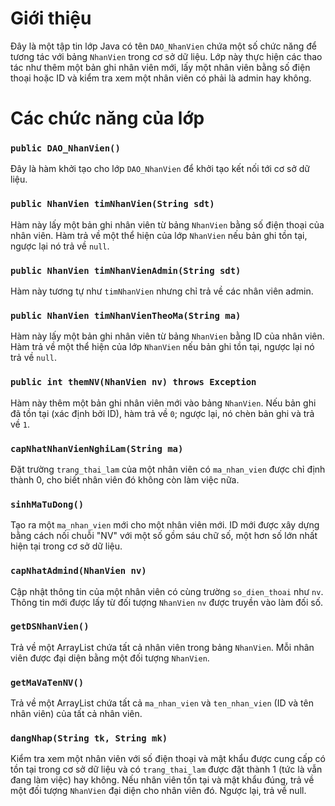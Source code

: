# Giới thiệu
Đây là một tập tin lớp Java có tên `DAO_NhanVien` chứa một số chức năng để tương tác với bảng `NhanVien` trong cơ sở dữ liệu. Lớp này thực hiện các thao tác như thêm một bản ghi nhân viên mới, lấy một nhân viên bằng số điện thoại hoặc ID và kiểm tra xem một nhân viên có phải là admin hay không.

# Các chức năng của lớp

### `public DAO_NhanVien()`
Đây là hàm khởi tạo cho lớp `DAO_NhanVien` để khởi tạo kết nối tới cơ sở dữ liệu.

### `public NhanVien timNhanVien(String sdt)`
Hàm này lấy một bản ghi nhân viên từ bảng `NhanVien` bằng số điện thoại của nhân viên. Hàm trả về một thể hiện của lớp `NhanVien` nếu bản ghi tồn tại, ngược lại nó trả về `null`.

### `public NhanVien timNhanVienAdmin(String sdt)`
Hàm này tương tự như `timNhanVien` nhưng chỉ trả về các nhân viên admin.

### `public NhanVien timNhanVienTheoMa(String ma)`
Hàm này lấy một bản ghi nhân viên từ bảng `NhanVien` bằng ID của nhân viên. Hàm trả về một thể hiện của lớp `NhanVien` nếu bản ghi tồn tại, ngược lại nó trả về `null`.

### `public int themNV(NhanVien nv) throws Exception`
Hàm này thêm một bản ghi nhân viên mới vào bảng `NhanVien`. Nếu bản ghi đã tồn tại (xác định bởi ID), hàm trả về `0`; ngược lại, nó chèn bản ghi và trả về `1`.

### `capNhatNhanVienNghiLam(String ma)`
Đặt trường `trang_thai_lam` của một nhân viên có `ma_nhan_vien` được chỉ định thành 0, cho biết nhân viên đó không còn làm việc nữa.

### `sinhMaTuDong()`
Tạo ra một `ma_nhan_vien` mới cho một nhân viên mới. ID mới được xây dựng bằng cách nối chuỗi "NV" với một số gồm sáu chữ số, một hơn số lớn nhất hiện tại trong cơ sở dữ liệu.

### `capNhatAdmind(NhanVien nv)`
Cập nhật thông tin của một nhân viên có cùng trường `so_dien_thoai` như `nv`. Thông tin mới được lấy từ đối tượng `NhanVien` `nv` được truyền vào làm đối số.

### `getDSNhanVien()`
Trả về một ArrayList chứa tất cả nhân viên trong bảng `NhanVien`. Mỗi nhân viên được đại diện bằng một đối tượng `NhanVien`.

### `getMaVaTenNV()`
Trả về một ArrayList chứa tất cả `ma_nhan_vien` và `ten_nhan_vien` (ID và tên nhân viên) của tất cả nhân viên.

### `dangNhap(String tk, String mk)`
Kiểm tra xem một nhân viên với số điện thoại và mật khẩu được cung cấp có tồn tại trong cơ sở dữ liệu và có `trang_thai_lam` được đặt thành 1 (tức là vẫn đang làm việc) hay không. Nếu nhân viên tồn tại và mật khẩu đúng, trả về một đối tượng `NhanVien` đại diện cho nhân viên đó. Ngược lại, trả về null.

